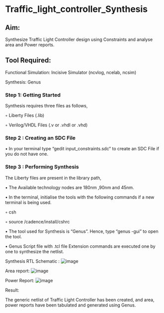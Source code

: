 # Traffic_light_controller_Synthesis

## Aim:

Synthesize Traffic Light Controller design using Constraints and analyse area and Power reports.

## Tool Required:

Functional Simulation: Incisive Simulator (ncvlog, ncelab, ncsim)

Synthesis: Genus

### Step 1: Getting Started

Synthesis requires three files as follows,

◦ Liberty Files (.lib)

◦ Verilog/VHDL Files (.v or .vhdl or .vhd)

### Step 2 : Creating an SDC File

•	In your terminal type “gedit input_constraints.sdc” to create an SDC File if you do not have one.

### Step 3 : Performing Synthesis

The Liberty files are present in the library path,

• The Available technology nodes are 180nm ,90nm and 45nm.

• In the terminal, initialise the tools with the following commands if a new terminal is being used.

◦ csh

◦ source /cadence/install/cshrc

• The tool used for Synthesis is “Genus”. Hence, type “genus -gui” to open the tool.

• Genus Script file with .tcl file Extension commands are executed one by one to synthesize the netlist.

Synthesis RTL Schematic :
![image](https://github.com/user-attachments/assets/c45ef4d3-fe0b-4157-9c1b-504405b35dab)


Area report:
![image](https://github.com/user-attachments/assets/22b500c6-ec7e-40c4-a252-09acd14e9062)


Power Report:
![image](https://github.com/user-attachments/assets/3ee858fd-b5d2-42ae-b9ed-d20957717180)


Result:

The generic netlist of Traffic Light Controller has been created, and area, power reports have been tabulated and generated using Genus.
